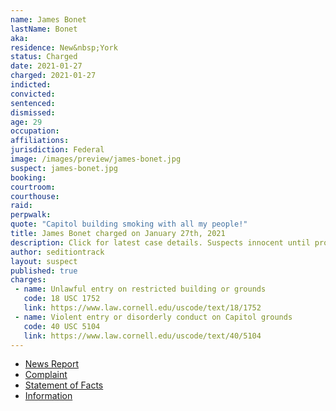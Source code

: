 ```yaml
---
name: James Bonet
lastName: Bonet
aka:
residence: New&nbsp;York
status: Charged
date: 2021-01-27
charged: 2021-01-27
indicted:
convicted: 
sentenced: 
dismissed: 
age: 29
occupation:
affiliations:
jurisdiction: Federal
image: /images/preview/james-bonet.jpg
suspect: james-bonet.jpg
booking:
courtroom:
courthouse:
raid:
perpwalk:
quote: "Capitol building smoking with all my people!"
title: James Bonet charged on January 27th, 2021
description: Click for latest case details. Suspects innocent until proven guilty.
author: seditiontrack
layout: suspect
published: true
charges:
 - name: Unlawful entry on restricted building or grounds
   code: 18 USC 1752
   link: https://www.law.cornell.edu/uscode/text/18/1752
 - name: Violent entry or disorderly conduct on Capitol grounds
   code: 40 USC 5104
   link: https://www.law.cornell.edu/uscode/text/40/5104
---
```

- [News Report](https://www.timesunion.com/news/article/No-weed-for-Glens-Falls-man-charged-in-attack-on-15903349.php)
- [Complaint](https://www.justice.gov/opa/page/file/1361446/download)
- [Statement of Facts](https://www.justice.gov/opa/page/file/1361446/download)
- [Information](https://www.justice.gov/usao-dc/case-multi-defendant/file/1371606/download)
